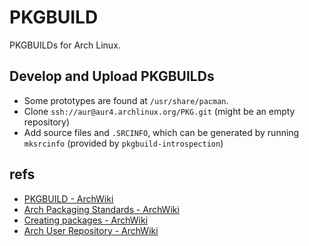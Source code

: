 PKGBUILD
========

PKGBUILDs for Arch Linux.



Develop and Upload PKGBUILDs
-------------------

* Some prototypes are found at `/usr/share/pacman`.
* Clone `ssh://aur@aur4.archlinux.org/PKG.git` (might be an empty repository)
* Add source files and `.SRCINFO`, which can be generated by running
  `mksrcinfo` (provided by `pkgbuild-introspection`)



refs
----

* [PKGBUILD - ArchWiki](https://wiki.archlinux.org/index.php/Pkgbuild)
* [Arch Packaging Standards - ArchWiki](https://wiki.archlinux.org/index.php/Arch_Packaging_Standards)
* [Creating packages - ArchWiki](https://wiki.archlinux.org/index.php/Creating_packages)
* [Arch User Repository - ArchWiki](https://wiki.archlinux.org/index.php/Arch_User_Repository)

